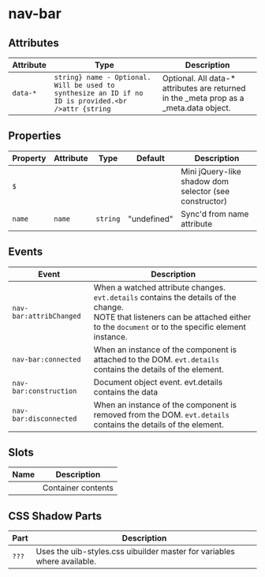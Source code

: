 # nav-bar

## Attributes

| Attribute | Type                                             | Description                                      |
|-----------|--------------------------------------------------|--------------------------------------------------|
| `data-*`  | `string} name - Optional. Will be used to synthesize an ID if no ID is provided.<br />attr {string` | Optional. All data-* attributes are returned in the _meta prop as a _meta.data object. |

## Properties

| Property | Attribute | Type     | Default     | Description                                      |
|----------|-----------|----------|-------------|--------------------------------------------------|
| `$`      |           |          |             | Mini jQuery-like shadow dom selector (see constructor) |
| `name`   | `name`    | `string` | "undefined" | Sync'd from name attribute                       |

## Events

| Event                   | Description                                      |
|-------------------------|--------------------------------------------------|
| `nav-bar:attribChanged` | When a watched attribute changes. `evt.details` contains the details of the change.<br />NOTE that listeners can be attached either to the `document` or to the specific element instance. |
| `nav-bar:connected`     | When an instance of the component is attached to the DOM. `evt.details` contains the details of the element. |
| `nav-bar:construction`  | Document object event. evt.details contains the data |
| `nav-bar:disconnected`  | When an instance of the component is removed from the DOM. `evt.details` contains the details of the element. |

## Slots

| Name | Description        |
|------|--------------------|
|      | Container contents |

## CSS Shadow Parts

| Part  | Description                                      |
|-------|--------------------------------------------------|
| `???` | Uses the uib-styles.css uibuilder master for variables where available. |
